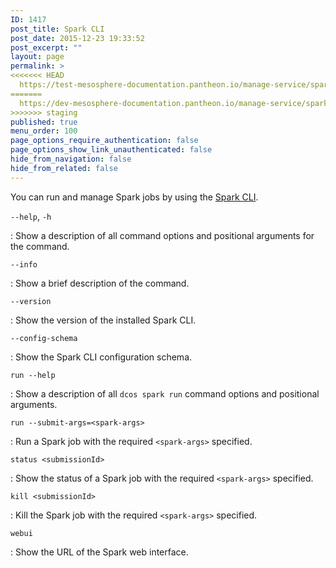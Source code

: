 ```yaml
---
ID: 1417
post_title: Spark CLI
post_date: 2015-12-23 19:33:52
post_excerpt: ""
layout: page
permalink: >
<<<<<<< HEAD
  https://test-mesosphere-documentation.pantheon.io/manage-service/spark/spark-cli/
=======
  https://dev-mesosphere-documentation.pantheon.io/manage-service/spark/spark-cli/
>>>>>>> staging
published: true
menu_order: 100
page_options_require_authentication: false
page_options_show_link_unauthenticated: false
hide_from_navigation: false
hide_from_related: false
---
```

You can run and manage Spark jobs by using the [Spark CLI][1].

`--help`, `-h`

:   Show a description of all command options and positional arguments for the command.

`--info`

:   Show a brief description of the command.

`--version`

:   Show the version of the installed Spark CLI.

`--config-schema`

:   Show the Spark CLI configuration schema.

`run --help`

:   Show a description of all `dcos spark run` command options and positional arguments.

`run --submit-args=<spark-args>`

:   Run a Spark job with the required `<spark-args>` specified.

`status <submissionId>`

:   Show the status of a Spark job with the required `<spark-args>` specified.

`kill <submissionId>`

:   Kill the Spark job with the required `<spark-args>` specified.

`webui`

:   Show the URL of the Spark web interface.

 [1]: https://github.com/mesosphere/dcos-spark